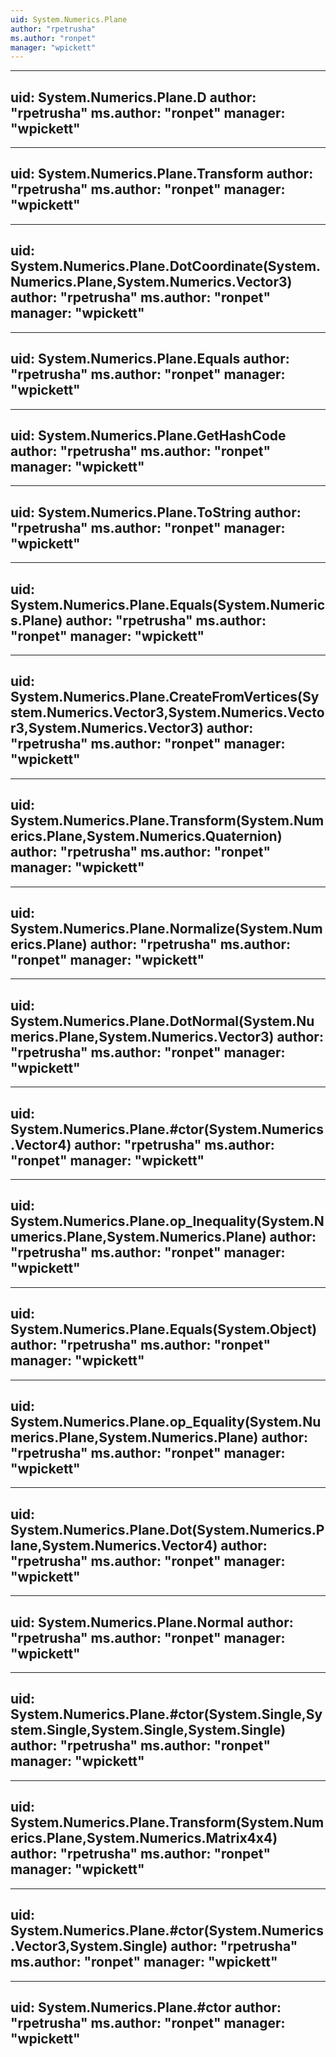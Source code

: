 ```yaml
---
uid: System.Numerics.Plane
author: "rpetrusha"
ms.author: "ronpet"
manager: "wpickett"
---
```


---
uid: System.Numerics.Plane.D
author: "rpetrusha"
ms.author: "ronpet"
manager: "wpickett"
---

---
uid: System.Numerics.Plane.Transform
author: "rpetrusha"
ms.author: "ronpet"
manager: "wpickett"
---

---
uid: System.Numerics.Plane.DotCoordinate(System.Numerics.Plane,System.Numerics.Vector3)
author: "rpetrusha"
ms.author: "ronpet"
manager: "wpickett"
---

---
uid: System.Numerics.Plane.Equals
author: "rpetrusha"
ms.author: "ronpet"
manager: "wpickett"
---

---
uid: System.Numerics.Plane.GetHashCode
author: "rpetrusha"
ms.author: "ronpet"
manager: "wpickett"
---

---
uid: System.Numerics.Plane.ToString
author: "rpetrusha"
ms.author: "ronpet"
manager: "wpickett"
---

---
uid: System.Numerics.Plane.Equals(System.Numerics.Plane)
author: "rpetrusha"
ms.author: "ronpet"
manager: "wpickett"
---

---
uid: System.Numerics.Plane.CreateFromVertices(System.Numerics.Vector3,System.Numerics.Vector3,System.Numerics.Vector3)
author: "rpetrusha"
ms.author: "ronpet"
manager: "wpickett"
---

---
uid: System.Numerics.Plane.Transform(System.Numerics.Plane,System.Numerics.Quaternion)
author: "rpetrusha"
ms.author: "ronpet"
manager: "wpickett"
---

---
uid: System.Numerics.Plane.Normalize(System.Numerics.Plane)
author: "rpetrusha"
ms.author: "ronpet"
manager: "wpickett"
---

---
uid: System.Numerics.Plane.DotNormal(System.Numerics.Plane,System.Numerics.Vector3)
author: "rpetrusha"
ms.author: "ronpet"
manager: "wpickett"
---

---
uid: System.Numerics.Plane.#ctor(System.Numerics.Vector4)
author: "rpetrusha"
ms.author: "ronpet"
manager: "wpickett"
---

---
uid: System.Numerics.Plane.op_Inequality(System.Numerics.Plane,System.Numerics.Plane)
author: "rpetrusha"
ms.author: "ronpet"
manager: "wpickett"
---

---
uid: System.Numerics.Plane.Equals(System.Object)
author: "rpetrusha"
ms.author: "ronpet"
manager: "wpickett"
---

---
uid: System.Numerics.Plane.op_Equality(System.Numerics.Plane,System.Numerics.Plane)
author: "rpetrusha"
ms.author: "ronpet"
manager: "wpickett"
---

---
uid: System.Numerics.Plane.Dot(System.Numerics.Plane,System.Numerics.Vector4)
author: "rpetrusha"
ms.author: "ronpet"
manager: "wpickett"
---

---
uid: System.Numerics.Plane.Normal
author: "rpetrusha"
ms.author: "ronpet"
manager: "wpickett"
---

---
uid: System.Numerics.Plane.#ctor(System.Single,System.Single,System.Single,System.Single)
author: "rpetrusha"
ms.author: "ronpet"
manager: "wpickett"
---

---
uid: System.Numerics.Plane.Transform(System.Numerics.Plane,System.Numerics.Matrix4x4)
author: "rpetrusha"
ms.author: "ronpet"
manager: "wpickett"
---

---
uid: System.Numerics.Plane.#ctor(System.Numerics.Vector3,System.Single)
author: "rpetrusha"
ms.author: "ronpet"
manager: "wpickett"
---

---
uid: System.Numerics.Plane.#ctor
author: "rpetrusha"
ms.author: "ronpet"
manager: "wpickett"
---
